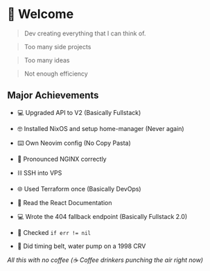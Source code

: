 # 🦸 Welcome

> Dev creating everything that I can think of.

> Too many side projects

> Too many ideas

> Not enough efficiency 


## Major Achievements
- 💻 Upgraded API to V2 (Basically Fullstack)
  
- 🤓 Installed NixOS and setup home-manager (Never again)
  
- ⌨️ Own Neovim config (No Copy Pasta)

- 🚛 Pronounced NGINX correctly
  
- ⛓️ SSH into VPS

- 🌐 Used Terraform once (Basically DevOps)
  
- 📖 Read the React Documentation

- 💻 Wrote the 404 fallback endpoint (Basically Fullstack 2.0)
  
- 🍚 Checked `if err != nil`

- 🚙 Did timing belt, water pump on a 1998 CRV



*All this with no coffee (☕ Coffee drinkers punching the air right now)*
